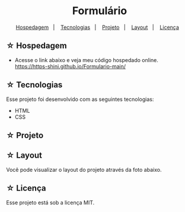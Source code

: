 <h1 align="center">Formulário</h1>

<p align="center">
  <a href="#-hospedagem">Hospedagem</a>&nbsp;&nbsp;&nbsp;|&nbsp;&nbsp;&nbsp;
  <a href="#-tecnologias">Tecnologias</a>&nbsp;&nbsp;&nbsp;|&nbsp;&nbsp;&nbsp;
  <a href="#-projeto">Projeto</a>&nbsp;&nbsp;&nbsp;|&nbsp;&nbsp;&nbsp;
  <a href="#-layout">Layout</a>&nbsp;&nbsp;&nbsp;|&nbsp;&nbsp;&nbsp;
  <a href="#-licença">Licença</a>&nbsp;&nbsp;&nbsp;
</p>

## ☆ Hospedagem

- Acesse o link abaixo e veja meu código hospedado online.<br>
https://https-shini.github.io/Formulario-main/

## ☆ Tecnologias

Esse projeto foi desenvolvido com as seguintes tecnologias:
- HTML
- CSS

## ☆ Projeto

## ☆ Layout

Você pode visualizar o layout do projeto através da foto abaixo.<br>

## ☆ Licença

Esse projeto está sob a licença MIT.
